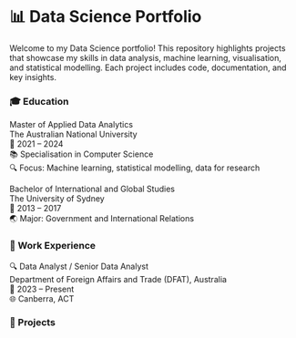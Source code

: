 # 📊 Data Science Portfolio  

Welcome to my Data Science portfolio! This repository highlights projects that showcase my skills in data analysis, machine learning, visualisation, and statistical modelling. Each project includes code, documentation, and key insights.  

### 🎓 Education  
Master of Applied Data Analytics  
The Australian National University  
📅 2021 – 2024  
📚 Specialisation in Computer Science  
🔍 Focus: Machine learning, statistical modelling, data for research  

Bachelor of International and Global Studies  
The University of Sydney  
📅 2013 – 2017  
🌏 Major: Government and International Relations  

### 💼 Work Experience  
🔍 Data Analyst / Senior Data Analyst  
Department of Foreign Affairs and Trade (DFAT), Australia  
📅 2023 – Present  
🌐 Canberra, ACT  

### 🧠 Projects  
